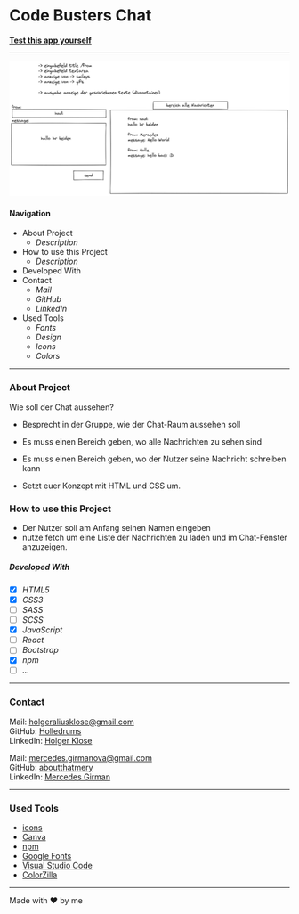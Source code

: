 # Code Busters Chat

**[Test this app yourself](github.link)**

---

![the first scratch](./img/projectScratch.png)

#### Navigation

- About Project
  - _Description_
- How to use this Project
  - _Description_
- Developed With
- Contact
  - _Mail_
  - _GitHub_
  - _LinkedIn_
- Used Tools
  - _Fonts_
  - _Design_
  - _Icons_
  - _Colors_

---

### About Project

Wie soll der Chat aussehen?

- Besprecht in der Gruppe, wie der Chat-Raum aussehen soll
- Es muss einen Bereich geben, wo alle Nachrichten zu sehen sind
- Es muss einen Bereich geben, wo der Nutzer seine Nachricht schreiben kann

- Setzt euer Konzept mit HTML und CSS um.

### How to use this Project

- Der Nutzer soll am Anfang seinen Namen eingeben
- nutze fetch um eine Liste der Nachrichten zu laden und im Chat-Fenster anzuzeigen.

##### Developed With

- [x] _HTML5_
- [x] _CSS3_
- [ ] _SASS_
- [ ] _SCSS_
- [x] _JavaScript_
- [ ] _React_
- [ ] _Bootstrap_
- [x] _npm_
- [ ] _..._

---

### Contact

Mail: <holgeraliusklose@gmail.com><br>
GitHub: [Holledrums](https://github.com/holledrums)<br>
LinkedIn: [Holger Klose](https://www.linkedin.com/in/holger-klose-240831147/)

Mail: <mercedes.girmanova@gmail.com><br>
GitHub: [aboutthatmery](https://github.com/aboutthatmery)<br>
LinkedIn: [Mercedes Girman](https://www.linkedin.com/in/mercedes-girman-2511a4216/)

---

### Used Tools

- [icons](https://)
- [Canva](https://www.canva.com/)
- [npm](https://www.npmjs.com/)
- [Google Fonts](https://fonts.google.com/)
- [Visual Studio Code](https://code.visualstudio.com/)
- [ColorZilla](https://www.colorzilla.com/chrome/)

---

Made with ❤️ by me
